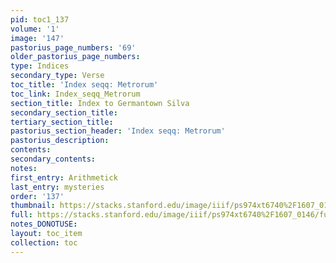 ```yaml
---
pid: toc1_137
volume: '1'
image: '147'
pastorius_page_numbers: '69'
older_pastorius_page_numbers: 
type: Indices
secondary_type: Verse
toc_title: 'Index seqq: Metrorum'
toc_link: Index_seqq_Metrorum
section_title: Index to Germantown Silva
secondary_section_title: 
tertiary_section_title: 
pastorius_section_header: 'Index seqq: Metrorum'
pastorius_description: 
contents: 
secondary_contents: 
notes: 
first_entry: Arithmetick
last_entry: mysteries
order: '137'
thumbnail: https://stacks.stanford.edu/image/iiif/ps974xt6740%2F1607_0146/full/100,/0/default.jpg
full: https://stacks.stanford.edu/image/iiif/ps974xt6740%2F1607_0146/full/full/0/default.jpg
notes_DONOTUSE: 
layout: toc_item
collection: toc
---
```

